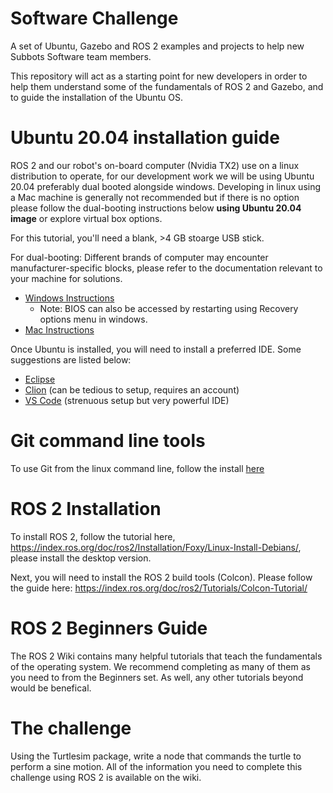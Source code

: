 # Software Challenge

A set of Ubuntu, Gazebo and ROS 2 examples and projects to help new Subbots Software team members.

This repository will act as a starting point for new developers in order to help them understand some of the fundamentals of ROS 2 and Gazebo, and to guide the installation of the Ubuntu OS.

# Ubuntu 20.04 installation guide

ROS 2 and our robot's on-board computer (Nvidia TX2) use on a linux distribution to operate, for our development work we will be using Ubuntu 20.04 preferably dual booted alongside windows. Developing in linux using a Mac machine is generally not recommended but if there is no option please follow the dual-booting instructions below **using Ubuntu 20.04 image** or explore virtual box options. 

For this tutorial, you'll need a blank, >4 GB stoarge USB stick. 

For dual-booting: 
Different brands of computer may encounter manufacturer-specific blocks, please refer to the documentation relevant to your machine for solutions. 
* [Windows Instructions](https://www.tecmint.com/install-ubuntu-alongside-with-windows-dual-boot/)
  * Note: BIOS can also be accessed by restarting using Recovery options menu in windows. 
* [Mac Instructions](https://www.maketecheasier.com/install-dual-boot-ubuntu-mac/)
  
Once Ubuntu is installed, you will need to install a preferred IDE. Some suggestions are listed below: 

* [Eclipse](https://www.eclipse.org/ide/)
* [Clion](https://www.jetbrains.com/clion/) (can be tedious to setup, requires an account) 
* [VS Code](https://code.visualstudio.com/) (strenuous setup but very powerful IDE) 

# Git command line tools 

To use Git from the linux command line, follow the install [here](https://git-scm.com/book/en/v2/Getting-Started-Installing-Git)

# ROS 2 Installation

To install ROS 2, follow the tutorial here, https://index.ros.org/doc/ros2/Installation/Foxy/Linux-Install-Debians/, please install the desktop version. 

Next, you will need to install the ROS 2 build tools (Colcon). Please follow the guide here: https://index.ros.org/doc/ros2/Tutorials/Colcon-Tutorial/

# ROS 2 Beginners Guide

The ROS 2 Wiki contains many helpful tutorials that teach the fundamentals of the operating system. We recommend completing as many of them as you need to from the Beginners set. As well, any other tutorials beyond would be benefical. 

# The challenge 

Using the Turtlesim package, write a node that commands the turtle to perform a sine motion. All of the information you need to complete this challenge using ROS 2 is available on the wiki. 
